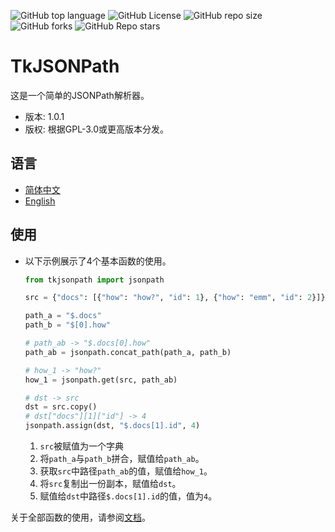 ![GitHub top language](https://img.shields.io/github/languages/top/thiliapr/tkjsonpath)
![GitHub License](https://img.shields.io/badge/license-GPL--3.0--or--later-blue)
![GitHub repo size](https://img.shields.io/github/repo-size/thiliapr/tkjsonpath)
![GitHub forks](https://img.shields.io/github/forks/thiliapr/tkjsonpath)
![GitHub Repo stars](https://img.shields.io/github/stars/thiliapr/tkjsonpath)

# TkJSONPath
这是一个简单的JSONPath解析器。
- 版本: 1.0.1
- 版权: 根据GPL-3.0或更高版本分发。

## 语言
- [简体中文](README.zh-CN.md)
- [English](README.md)

## 使用
- 以下示例展示了4个基本函数的使用。
  ```python
  from tkjsonpath import jsonpath

  src = {"docs": [{"how": "how?", "id": 1}, {"how": "emm", "id": 2}]}

  path_a = "$.docs"
  path_b = "$[0].how"

  # path_ab -> "$.docs[0].how"
  path_ab = jsonpath.concat_path(path_a, path_b)

  # how_1 -> "how?"
  how_1 = jsonpath.get(src, path_ab)

  # dst -> src
  dst = src.copy()
  # dst["docs"][1]["id"] -> 4
  jsonpath.assign(dst, "$.docs[1].id", 4)
  ```
  1. `src`被赋值为一个字典
  2. 将`path_a`与`path_b`拼合，赋值给`path_ab`。
  3. 获取`src`中路径`path_ab`的值，赋值给`how_1`。
  4. 将`src`复制出一份副本，赋值给`dst`。
  5. 赋值给`dst`中路径`$.docs[1].id`的值，值为`4`。

关于全部函数的使用，请参阅[文档](docs/index.zh-CN.md)。
